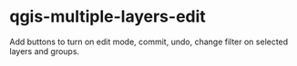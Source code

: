 # qgis-multiple-layers-edit
Add buttons to turn on edit mode, commit, undo, change filter on selected layers and groups.
